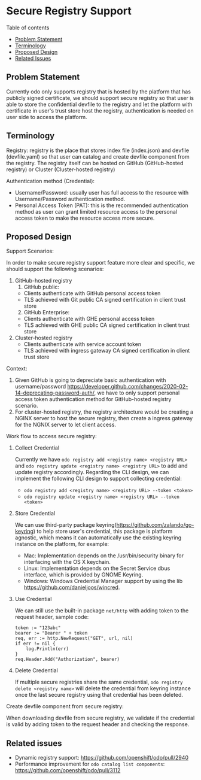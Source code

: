 # Secure Registry Support

Table of contents
- [Problem Statement](#problem-statement)
- [Terminology](#terminology)
- [Proposed Design](#proposed-design)
- [Related Issues](#related-issues)

## Problem Statement
Currently odo only supports registry that is hosted by the platform that has publicly signed certificate, we should support secure registry so that user is able to store the confidential devfile to the registry and let the platform with certificate in user's trust store host the registry, authentication is needed on user side to access the platform.

## Terminology
Registry: registry is the place that stores index file (index.json) and devfile (devfile.yaml) so that user can catalog and create devfile component from the registry. The registry itself can be hosted on GitHub (GitHub-hosted registry) or Cluster (Cluster-hosted registry)

Authentication method (Credential):
- Username/Password: usually user has full access to the resource with Username/Password authentication method.
- Personal Access Token (PAT): this is the recommended authentication method as user can grant limited resource access to the personal access token to make the resource access more secure. 

## Proposed Design
Support Scenarios:

In order to make secure registry support feature more clear and specific, we should support the following scenarios:
1. GitHub-hosted registry
   1. GitHub public:
   - Clients authenticate with GitHub personal access token
   - TLS achieved with Git public CA signed certification in client trust store
   2. GitHub Enterprise:
   - Clients authenticate with GHE personal access token
   - TLS achieved with GHE public CA signed certification in client trust store
2. Cluster-hosted registry
   - Clients authenticate with service account token
   - TLS achieved with ingress gateway CA signed certification in client trust store

Context:
1. Given GitHub is going to depreciate basic authentication with username/password https://developer.github.com/changes/2020-02-14-deprecating-password-auth/, we have to only support personal access token authentication method for GitHub-hosted registry scenario.
2. For cluster-hosted registry, the registry architecture would be creating a NGINX server to host the secure registry, then create a ingress gateway for the NGNIX server to let client access.

Work flow to access secure registry:
1. Collect Credential

    Currently we have `odo registry add <registry name> <registry URL>` and `odo registry update <registry name> <registry URL>` to add and update registry accordingly. Regarding the CLI design, we can implement the following CLI design to support collecting credential:
    - `odo registry add <registry name> <registry URL> --token <token>`
    -  `odo registry update <registry name> <registry URL> --token <token>`

2. Store Credential

    We can use third-party package keyring(https://github.com/zalando/go-keyring) to help store user's credential, this package is platform agnostic, which means it can automatically use the existing keyring instance on the platform, for example:
    - Mac: Implementation depends on the /usr/bin/security binary for interfacing with the OS X keychain.
    - Linux: Implementation depends on the Secret Service dbus interface, which is provided by GNOME Keyring.
    - Windows: Windows Credential Manager support by using the lib https://github.com/danieljoos/wincred.

3. Use Credential

    We can still use the built-in package `net/http` with adding token to the request header, sample code:
    ```
    token := "123abc"
    bearer := "Bearer " + token
    req, err := http.NewRequest("GET", url, nil)
    if err != nil {
	    log.Println(err)
    }
    req.Header.Add("Authorization", bearer)
    ```

4. Delete Credential

    If multiple secure registries share the same credential, `odo registry delete <registry name>` will delete the credential from keyring instance once the last secure registry using that credential has been deleted.

Create devfile component from secure registry:

When downloading devfile from secure registry, we validate if the credential is valid by adding token to the request header and checking the response.

## Related issues
- Dynamic registry support: https://github.com/openshift/odo/pull/2940
- Performance improvement for `odo catalog list components`: https://github.com/openshift/odo/pull/3112